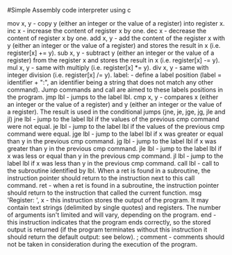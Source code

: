 #Simple Assembly code interpreter using c

mov x, y - copy y (either an integer or the value of a register) into register x.
inc x - increase the content of register x by one.
dec x - decrease the content of register x by one.
add x, y - add the content of the register x with y (either an integer or the value of a register) and stores the result in x (i.e. register[x] += y).
sub x, y - subtract y (either an integer or the value of a register) from the register x and stores the result in x (i.e. register[x] -= y).
mul x, y - same with multiply (i.e. register[x] *= y).
div x, y - same with integer division (i.e. register[x] /= y).
label: - define a label position (label = identifier + ":", an identifier being a string that does not match any other command). Jump commands and call are aimed to these labels positions in the program.
jmp lbl - jumps to the label lbl.
cmp x, y - compares x (either an integer or the value of a register) and y (either an integer or the value of a register). The result is used in the conditional jumps (jne, je, jge, jg, jle and jl)
jne lbl - jump to the label lbl if the values of the previous cmp command were not equal.
je lbl - jump to the label lbl if the values of the previous cmp command were equal.
jge lbl - jump to the label lbl if x was greater or equal than y in the previous cmp command.
jg lbl - jump to the label lbl if x was greater than y in the previous cmp command.
jle lbl - jump to the label lbl if x was less or equal than y in the previous cmp command.
jl lbl - jump to the label lbl if x was less than y in the previous cmp command.
call lbl - call to the subroutine identified by lbl. When a ret is found in a subroutine, the instruction pointer should return to the instruction next to this call command.
ret - when a ret is found in a subroutine, the instruction pointer should return to the instruction that called the current function.
msg 'Register: ', x - this instruction stores the output of the program. It may contain text strings (delimited by single quotes) and registers. The number of arguments isn't limited and will vary, depending on the program.
end - this instruction indicates that the program ends correctly, so the stored output is returned (if the program terminates without this instruction it should return the default output: see below).
; comment - comments should not be taken in consideration during the execution of the program.
